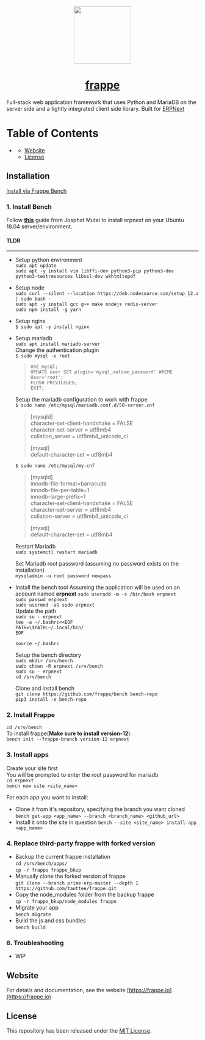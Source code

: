 <div align="center">
    <img src=".github/frappe-framework-logo.png" height="150">
    <h1>
        <a href="https://frappe.io">
            frappe
        </a>
    </h1>
</div>


Full-stack web application framework that uses Python and MariaDB on the server side and a tightly integrated client side library. Built for [ERPNext](https://erpnext.com)

# Table of Contents
- [](#)
    - [Website](#website)
    - [License](#license)

## Installation

[Install via Frappe Bench](https://github.com/frappe/bench)

### 1. Install Bench

Follow [**this**](https://computingforgeeks.com/how-to-install-erpnext-erp-system-on-ubuntu/) guide from Josphat Mutai to install erpnext on your Ubuntu 18.04 server/environment.

#### TLDR
---
- Setup python environment  
    `sudo apt update`  
    `sudo apt -y install vim libffi-dev python3-pip python3-dev  python3-testresources libssl-dev wkhtmltopdf`
- Setup node  
    `sudo curl --silent --location https://deb.nodesource.com/setup_12.x | sudo bash -`  
    `sudo apt -y install gcc g++ make nodejs redis-server`  
    `sudo npm install -g yarn`  
- Setup nginx  
    `$ sudo apt -y install nginx`
- Setup mariadb  
    `sudo apt install mariadb-server`  
    Change the authentication plugin  
    `$ sudo mysql -u root`  

    > `USE mysql;`  
    > `UPDATE user SET plugin='mysql_native_password' WHERE User='root';`  
    > `FLUSH PRIVILEGES;`  
    > `EXIT;`  
    
    Setup the mariadb configuration to work with frappe  
    `$ sudo nano /etc/mysql/mariadb.conf.d/50-server.cnf`

    > [mysqld]  
    > character-set-client-handshake = FALSE  
    > character-set-server = utf8mb4  
    > collation_server = utf8mb4_unicode_ci  
    >   
    > [mysql]  
    > default-character-set = utf8mb4  
    
    `$ sudo nano /etc/mysql/my.cnf`  
    
    > [mysqld]  
    > innodb-file-format=barracuda  
    > innodb-file-per-table=1  
    > innodb-large-prefix=1  
    > character-set-client-handshake = FALSE  
    > character-set-server = utf8mb4  
    > collation-server = utf8mb4_unicode_ci  
    >  
    > [mysql]  
    > default-character-set = utf8mb4  

    Restart Mariadb  
    `sudo systemctl restart mariadb`  

    Set Mariadb root password (assuming no password exists on the installation)  
    `mysqladmin -u root password newpass`  

- Install the bench tool
    Assuming the application will be used on an account named **erpnext**
    `sudo useradd -m -s /bin/bash erpnext`  
    `sudo passwd erpnext`  
    `sudo usermod -aG sudo erpnext`  
    Update the path  
    `sudo su - erpnext`  
    `tee -a ~/.bashrc<<EOF`  
    `PATH=\$PATH:~/.local/bin/`  
    `EOF`  

    `source ~/.bashrc`  

    Setup the bench directory  
    `sudo mkdir /srv/bench`  
    `sudo chown -R erpnext /srv/bench`  
    `sudo su - erpnext`  
    `cd /srv/bench`  

    Clone and install bench  
    `git clone https://github.com/frappe/bench bench-repo`  
    `pip3 install -e bench-repo`  

### 2. Install Frappe 
`cd /srv/bench`  
To install frappe(**Make sure to install version-12**):  
`bench init --frappe-branch version-12 erpnext`

### 3. Install apps
Create your site first  
You will be prompted to enter the root password  for mariadb  
`cd erpnext`  
`bench new site <site_name>`  

For each app you want to install:
- Clone it from it's repository, specifying the branch you want cloned
    `bench get-app <app_name> --branch <branch_name> <github_url>`  
- Install it onto the site in question
    `bench --site <site_name> install-app <app_name>`

### 4. Replace third-party frappe with forked version 
- Backup the current frappe installation  
  `cd /srv/bench/apps/`  
  `cp -r frappe frappe_bkup`  
- Manually clone the forked version of frappe  
  `git clone --branch prime-erp-master --depth 1 https://github.com/tauttee/frappe.git`  
- Copy the node_modules folder from the backup frappe  
  `cp -r frappe_bkup/node_modules frappe`  
- Migrate your app  
  `bench migrate`  
- Build the js and css bundles  
  `bench build`  

### 6. Troubleshooting
- WIP
## Website

For details and documentation, see the website
[https://frappe.io](https://frappe.io)

## License
This repository has been released under the [MIT License](LICENSE).
